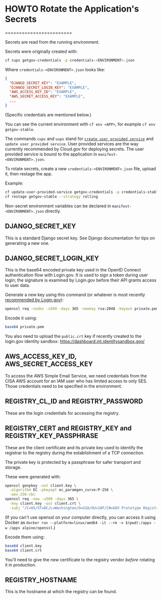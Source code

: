 # HOWTO Rotate the Application's Secrets
========================

Secrets are read from the running environment.

Secrets were originally created with:

```sh
cf cups getgov-credentials -p credentials-<ENVIRONMENT>.json
```

Where `credentials-<ENVIRONMENT>.json` looks like:

```json
{
  "DJANGO_SECRET_KEY": "EXAMPLE",
  "DJANGO_SECRET_LOGIN_KEY": "EXAMPLE",
  "AWS_ACCESS_KEY_ID": "EXAMPLE",
  "AWS_SECRET_ACCESS_KEY": "EXAMPLE",
  ...
}
```

(Specific credentials are mentioned below.)

You can see the current environment with `cf env <APP>`, for example `cf env getgov-stable`.

The commands `cups` and `uups` stand for [`create user provided service`](https://docs.cloudfoundry.org/devguide/services/user-provided.html) and `update user provided service`. User provided services are the way currently recommended by Cloud.gov for deploying secrets. The user provided service is bound to the application in `manifest-<ENVIRONMENT>.json`.

To rotate secrets, create a new `credentials-<ENVIRONMENT>.json` file, upload it, then restage the app.

Example:

```bash
cf update-user-provided-service getgov-credentials -p credentials-stable.json
cf restage getgov-stable --strategy rolling
```

Non-secret environment variables can be declared in `manifest-<ENVIRONMENT>.json` directly.

## DJANGO_SECRET_KEY

This is a standard Django secret key. See Django documentation for tips on generating a new one. 

## DJANGO_SECRET_LOGIN_KEY

This is the base64 encoded private key used in the OpenID Connect authentication flow with Login.gov. It is used to sign a token during user login; the signature is examined by Login.gov before their API grants access to user data.

Generate a new key using this command (or whatever is most recently [recommended by Login.gov](https://developers.login.gov/testing/#creating-a-public-certificate)):

```bash
openssl req -nodes -x509 -days 365 -newkey rsa:2048 -keyout private.pem -out public.crt
```

Encode it using:

```bash
base64 private.pem
```

You also need to upload the `public.crt` key if recently created to the login.gov identity sandbox: https://dashboard.int.identitysandbox.gov/

## AWS_ACCESS_KEY_ID, AWS_SECRET_ACCESS_KEY

To access the AWS Simple Email Service, we need credentials from the CISA AWS
account for an IAM user who has limited access to only SES. Those credentials
need to be specified in the environment.

## REGISTRY_CL_ID and REGISTRY_PASSWORD

These are the login credentials for accessing the registry.

## REGISTRY_CERT and REGISTRY_KEY and REGISTRY_KEY_PASSPHRASE

These are the client certificate and its private key used to identify the registrar to the registry during the establishment of a TCP connection.

The private key is protected by a passphrase for safer transport and storage.

These were generated with:

```bash
openssl genpkey -out client.key \
  -algorithm EC -pkeyopt ec_paramgen_curve:P-256 \
  -aes-256-cbc
openssl req -new -x509 -days 365 \
  -key client.key -out client.crt \
  -subj "/C=US/ST=DC/L=Washington/O=GSA/OU=18F/CN=GOV Prototype Registrar"

```

(If you can't use openssl on your computer directly, you can access it using Docker as `docker run --platform=linux/amd64 -it --rm -v $(pwd):/apps -w /apps alpine/openssl`.)

Encode them using:

```bash
base64 client.key
base64 client.crt
```

You'll need to give the new certificate to the registry vendor _before_ rotating it in production.

## REGISTRY_HOSTNAME

This is the hostname at which the registry can be found.

